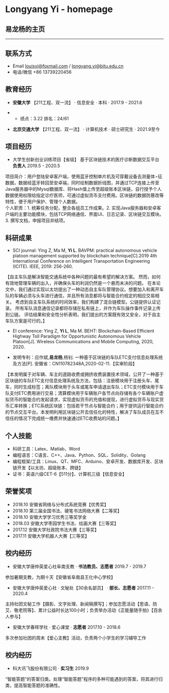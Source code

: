 # Longyang Yi - homepage

## 易龙杨的主页

---

## 联系方式
- Email louisyi@foxmail.com / longyang.yi@bjtu.edu.cn
- 电话/微信 +86 13739220456

## 教育经历
- __安徽大学__  【211工程、双一流】 · 信息安全 · 本科 · 2017.9 - 2021.6

- - 绩点：3.22  排名：24/61

- __北京交通大学__  【211工程、双一流】 · 计算机技术 · 硕士研究生 · 2021.9至今

## 项目经历
- 大学生创新创业训练项目【省级】  基于区块链技术的医疗诊断数据交互平台  __负责人__  2019.5 - 2020.5

项目简介：用户登陆安卓客户端，使用蓝牙控制单片机及可穿戴设备去测量体¬征数据，数据经蓝牙转回至安卓端，同时绘制数据折线图，并通过TCP连接上传至Java服务器中的Mysql数据库、将Hash值上传至超级账本区块链，自行授予个人数据使用权限给指定诊疗医师，可通过虚拟货币支付费用。区块链的数据防篡改等特性，便于用户保护、管理个人数据。   
个人职责：1. 统筹任务分配，整合各组员工作成果。2. 实现Java服务器和安卓客户端的主要功能模块，包括TCP网络通信、界面UI、日志记录、区块链交互模块。3. 撰写文档，申报项目并结项。


## 科研成果
- SCI journal: Ying Z, Ma M, __Yi L__. BAVPM: practical autonomous vehicle platoon management supported by blockchain technique[C].2019 4th International Conference on Intelligent Transportation Engineering (ICITE). IEEE, 2019: 256-260.

【自主车队是解决智能交通系统中各种问题的最有希望的解决方案。 然而，如何有效地管理车辆的出入，并确保头车的利润仍然是一个悬而未决的问题。 在本论文中，我们通过实现以太坊提出了一种动态自主车队管理协议。想要加入和离开车队的车辆必须与头车进行通信，并且所有消息都将与智能合约规定的相应交易相关。 考虑到自主车队系统的时间效率，我们构建了混合链模型。公链提供认证记录。 所有车队消息通信记录都将存储在私有链上，并作为车队操作事件记录上传到公链。 评估结果和安全性分析表明，我们提出的方案既有效又安全，对于自主车队方案是可行的。】

- EI conference: Ying Z, __Yi L__, Ma M. BEHT: Blockchain-Based Efficient Highway Toll Paradigm for Opportunistic Autonomous Vehicle Platoon[J]. Wireless Communications and Mobile Computing, 2020, 2020.

- 发明专利：应作斌,__易龙杨__,杨钊. 一种基于区块链的车队ETC支付信息处理系统及方法[P]. 安徽省：CN110782348A,2020-02-11.【实审阶段】

【本发明属于对车辆、车主的道路收费或拥挤收费装置技术领域，公开了一种基于区块链的车队ETC支付信息处理系统及方法，包括：注册模块用于注册头车、尾车，同时生成标签；离队模块用于头车或尾车申请退出车队；ETC支付模块用于车队支付ETC费用进行交易；清算模块用于车辆账户各节点向存储有各个车辆账户虚拟货币的智能合约发起请求，实现虚拟货币的充值和提现，进行虚拟货币与现实货币汇率转换；ETC系统区块链：包括若干节点与智能合约；用于提供运行智能合约的节点交互平台。本发明利用区块链公开去信任化的特性，解决了车队成员在互不信任的情况下完成统一缴费并快速通过ETC收费站的问题。】

## 个人技能
- 科研工具：Latex、Matlab、Word
- 编程语言：C语言、C++、Java、Python、SQL、Solidity、Golang
- 编程框架/工具：Linux、QT、MFC、Arduino、安卓开发、数据库开发、区块链开发【以太坊、超级账本、跨链】
- 证书：英语六级CET-6【511分】、计算机三级【信息安全】

## 荣誉奖项
- 2018.10 安徽省网络与分布式系统竞赛【优秀奖】
- 2018.10 第三届全国书法、硬笔书法网络大赛【二等奖】
- 2018.10 安徽大学学习优秀三等奖学金
- 2018.03 安徽大学枣园学生书法、绘画大赛【三等奖】
- 2017.12 安徽大学社政院书法大赛【三等奖】
- 2017.11 安徽大学机器人大赛【三等奖】

## 校内经历
- 安徽大学唐仲英爱心社阜南支教 · __书法教员、志愿者__  2019.7 - 2019.7

参加暑期支教，为期十天【安徽省阜南县王化中心学校】

- 安徽大学唐仲英爱心社 · 文秘处【30余名部员】 · __部长、志愿者__  2017.11 - 2020.4

主持社团文秘工作【摄影、文字处理、新闻稿撰写】；参加志愿活动【思语、防艾、敬老院等】、累计公益时长达100小时；负责举办活动《正能量随手拍》【百余人参与】

- 安徽大学春晖学社 · 爱心课堂 · __志愿者__  2017.10 - 2018.6

多次参加社团的周末【爱心支教】活动，负责两个小学生的学习辅导工作

## 校内经历
- 科大讯飞股份有限公司 · __实习生__  2019.9

“智能答题”的答案归类。处理“智能答题”程序的多种可能遇到的答案，将其进行归类，提高智能答题的准确性。
